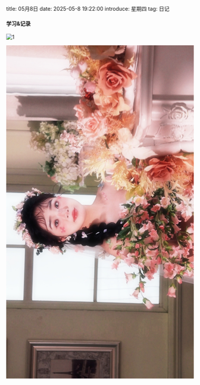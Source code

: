 title: 05月8日
date: 2025-05-8 19:22:00
introduce: 星期四
tag: 日记

#### 学习&记录
![1](/static/img/2025/05/8/1.jpg)

![2](/static/img/2025/05/8/2.jpg)


